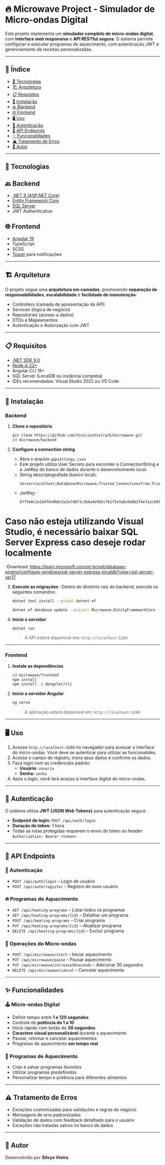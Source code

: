 # 🔥 Microwave Project - Simulador de Micro-ondas Digital

Este projeto implementa um **simulador completo de micro-ondas digital**, com **interface web responsiva** e **API RESTful segura**. O sistema permite configurar e executar programas de aquecimento, com autenticação JWT e gerenciamento de receitas personalizadas.

---

## 📑 Índice

- [🚀 Tecnologias](#-tecnologias)
- [🏗 Arquitetura](#-arquitetura)
- [📋 Requisitos](#-requisitos)
- [🔧 Instalação](#-instalação)
- [🔙 Backend](#backend)
- [🌐 Frontend](#frontend)
- [🖥 Uso](#-uso)
- [🔐 Autenticação](#-autenticação)
- [📡 API Endpoints](#-api-endpoints)
- [✨ Funcionalidades](#-funcionalidades)
- [⚠️ Tratamento de Erros](#-tratamento-de-erros)
- [👤 Autor](#-autor)

---

## 🚀 Tecnologias

## 🔙 Backend
- [.NET 9 (ASP.NET Core)](https://dotnet.microsoft.com/)
- [Entity Framework Core](https://learn.microsoft.com/en-us/ef/core/)
- [SQL Server](https://www.microsoft.com/sql-server/)
- JWT Authentication

## 🌐 Frontend
- [Angular 19](https://angular.io/)
- TypeScript
- SCSS
- [Toastr](https://www.npmjs.com/package/ngx-toastr) para notificações

---

## 🏗 Arquitetura

O projeto segue uma **arquitetura em camadas**, promovendo **separação de responsabilidades**, **escalabilidade** e **facilidade de manutenção**:

- Controllers (camada de apresentação da API)
- Services (lógica de negócio)
- Repositories (acesso a dados)
- DTOs e Mapeamentos
- Autenticação e Autorização com JWT


---

## 📋 Requisitos

- [.NET SDK 9.0](https://dotnet.microsoft.com/en-us/download/dotnet/9.0)
- [Node.js 22+](https://nodejs.org/)
- Angular CLI 19+
- SQL Server (LocalDB ou instância completa)
- IDEs recomendadas: Visual Studio 2022 ou VS Code

---

## 🔧 Instalação

### Backend

1. **Clone o repositório**
   ```bash
   git clone https://github.com/ViniciusVieiraJS/microwave.git
   cd microwave/backend
   ```

2. **Configure a connection string**
   - Abra o arquivo `appsettings.json`
   - Este projeto utiliza User Secrets para esconder a ConnectionString e a JwtKey do banco de dados durante o desenvolvimento local.
   - String descriptografada (banco local):
     ```
     Server=localhost;Database=Microwave;Trusted_Connection=True;TrustServerCertificate=True;
     ```
   - JwtKey:
      ```
      b7f3e8c2a1d4f6e9b0c5a2e7d8f1c3b6a4e9d2c7b1f5e3a8c6d0b2f4e7a1c9d3
      ```

# Caso não esteja utilizando Visual Studio, é necessário baixar SQL Server Express caso deseje rodar localmente
   -Download: https://learn.microsoft.com/pt-br/sql/database-engine/configure-windows/sql-server-express-localdb?view=sql-server-ver17

3. **Execute as migrações**
   -Dentro do diretório raiz do backend, execute os seguintes comandos:

   ```bash
   dotnet tool install --global dotnet-ef

   dotnet ef database update --project Microwave.EntityFrameworkCore --startup-project Microwave.WebHost
   ```

4. **Inicie o servidor**
   ```bash
   dotnet run
   ```
   > A API estará disponível em: `http://localhost:5204`

---

### Frontend

1. **Instale as dependências**
   ```bash
   cd microwave/frontend
   npm install
   npm install -g @angular/cli
   ```

2. **Inicie o servidor Angular**
   ```bash
   ng serve
   ```
   > A aplicação estará disponível em: `http://localhost:4200`

---

## 🖥 Uso

1. Acesse `http://localhost:4200` no navegador para acessar a interface do micro-ondas. Você deve se autenticar para utilizar as funcionalides.
2. Acesse o campo de registro, insira seus dados e confirme os dados.
3. Faça login com as credenciais padrão:
   - **Usuário:** `usuario`
   - **Senha:** `senha`
4. Após o login, você terá acesso à interface digital do micro-ondas.

---

## 🔐 Autenticação

O sistema utiliza **JWT (JSON Web Tokens)** para autenticação segura:

- **Endpoint de login:** `POST /api/auth/login`
- **Duração do token:** 1 hora
- Todas as rotas protegidas requerem o envio do token no header `Authorization: Bearer <token>`

---

## 📡 API Endpoints

### 🔑 Autenticação
- `POST /api/auth/login` – Login de usuário
- `POST /api/auth/register` – Registro de novo usuário

### 🔥 Programas de Aquecimento
- `GET /api/heating-programs` – Listar todos os programas
- `GET /api/heating-programs/{id}` – Detalhar um programa
- `POST /api/heating-programs` – Criar programa
- `PUT /api/heating-programs/{id}` – Atualizar programa
- `DELETE /api/heating-programs/{id}` – Excluir programa

### 🧠 Operações do Micro-ondas
- `POST /api/microwave/start` – Iniciar aquecimento
- `PUT /api/microwave/pause` – Pausar aquecimento
- `PUT /api/microwave/increase30seconds` – Adicionar 30 segundos
- `DELETE /api/microwave/cancel` – Cancelar aquecimento

---

## ✨ Funcionalidades

### 🕹 Micro-ondas Digital
- Definir tempo entre **1 e 120 segundos**
- Controle de **potência de 1 a 10**
- Início rápido com botão de **30 segundos**
- **Caractere visual personalizável** durante o aquecimento
- Pausar, retomar e cancelar aquecimentos
- Progresso de aquecimento **em tempo real**

### 🍲 Programas de Aquecimento
- Criar e salvar programas favoritos
- Utilizar programas predefinidos
- Personalizar tempo e potência para diferentes alimentos

---

## ⚠️ Tratamento de Erros

- Exceções customizadas para validações e regras de negócio
- Mensagens de erro padronizadas
- Validação de dados com feedback detalhado para o usuário
- Exceções não tratadas salvos no banco de dados

---


## 👤 Autor

Desenvolvido por **Silvyo Vieira**.
